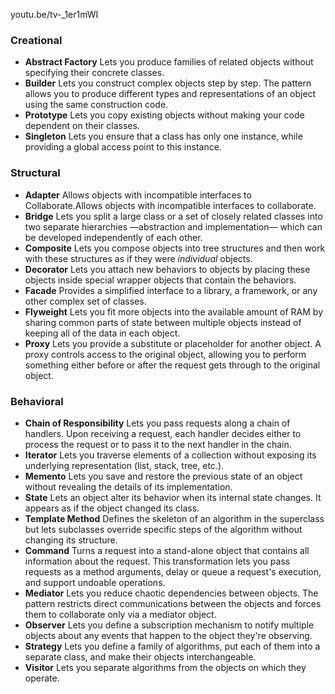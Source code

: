 youtu.be/tv-_1er1mWI
### Creational
- **Abstract Factory** Lets you produce families of related objects without specifying their concrete classes.
- **Builder** Lets you construct complex objects step by step. The pattern allows you to produce different types and representations of an object using the same construction code.
- **Prototype** Lets you copy existing objects without making your code dependent on their classes.
- **Singleton** Lets you ensure that a class has only one instance, while providing a global access point to this instance.
### Structural
- **Adapter** Allows objects with incompatible interfaces to Collaborate.Allows objects with incompatible interfaces to collaborate.
- **Bridge** Lets you split a large class or a set of closely related classes into two separate hierarchies —abstraction and implementation— which can be developed independently of each other.
- **Composite** Lets you compose objects into tree structures and then work with these structures as if they were *individual* objects.
- **Decorator** Lets you attach new behaviors to objects by placing these objects inside special wrapper objects that contain the behaviors.
- **Facade** Provides a simplified interface to a library, a framework, or any other complex set of classes.
- **Flyweight** Lets you fit more objects into the available amount of RAM by sharing common parts of state between multiple objects instead of keeping all of the data in each object.
- **Proxy** Lets you provide a substitute or placeholder for another object. A proxy controls access to the original object, allowing you to perform something either before or after the request gets through to the original object.
### Behavioral
- **Chain of Responsibility** Lets you pass requests along a chain of handlers. Upon receiving a request, each handler decides either to process the request or to pass it to the next handler in the chain.
- **Iterator** Lets you traverse elements of a collection without exposing its underlying representation (list, stack, tree, etc.).
- **Memento** Lets you save and restore the previous state of an object without revealing the details of its implementation.
- **State** Lets an object alter its behavior when its internal state changes. It appears as if the object changed its class.
- **Template Method** Defines the skeleton of an algorithm in the superclass but lets subclasses override specific steps of the algorithm without changing its structure.
- **Command** Turns a request into a stand-alone object that contains all information about the request. This transformation lets you pass requests as a method arguments, delay or queue a request's execution, and support undoable operations.
- **Mediator** Lets you reduce chaotic dependencies between objects. The pattern restricts direct communications between the objects and forces them to collaborate only via a mediator object.
- **Observer** Lets you define a subscription mechanism to notify multiple objects about any events that happen to the object they're observing.
- **Strategy** Lets you define a family of algorithms, put each of them into a separate class, and make their objects interchangeable.
- **Visitor** Lets you separate algorithms from the objects on which they operate.
